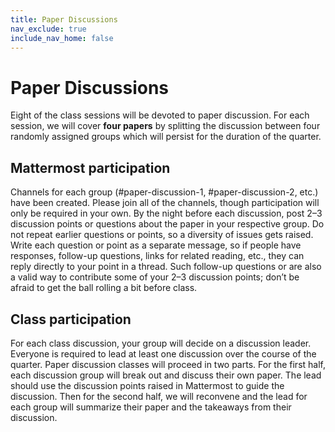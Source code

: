 ```yaml
---
title: Paper Discussions
nav_exclude: true
include_nav_home: false
---
```


# Paper Discussions

Eight of the class sessions will be devoted to paper discussion. For each session, we will cover
**four papers** by splitting the discussion between four randomly assigned groups which will persist
for the duration of the quarter.

## Mattermost participation

Channels for each group (#paper-discussion-1, #paper-discussion-2, etc.)
have been created. Please join all of the channels, though participation will only be required in
your own.
By the night before each discussion, post 2–3 discussion points 
or questions about the paper in your respective group. Do not repeat earlier questions or points, so
a diversity of issues gets raised. Write each question or point as a separate message, so if people
have responses, follow-up questions, links for related reading, etc., they can reply directly to your
point in a thread. Such follow-up questions or are also a valid way to contribute some of your 2–3
discussion points; don’t be afraid to get the ball rolling a bit before class.
<!-- * We are not following the -->
<!--   [“role-playing paper-reading seminar” format](https://colinraffel.com/blog/role-playing-seminar.html), -->
<!--   but considering the roles in this discussion format can help give you ideas for lines of discussion. -->
<!--   The [roles used](https://uw-cse599p.github.io/discussion_roles/) in Katharina Reinecke’s Computating -->
<!--   Ethics class last quarter might also be a good source of inspiration, and we will cover questions -->

## Class participation
For each class discussion, your group will decide on a discussion leader.
Everyone is required to lead at least one discussion over the course of the quarter. Paper
discussion classes will proceed in two parts. For the first half, each discussion group will break
out and discuss their own paper. The lead should use the discussion points raised in Mattermost to
guide the discussion. Then for the second half, we will reconvene and the lead for each group will
summarize their paper and the takeaways from their discussion.
